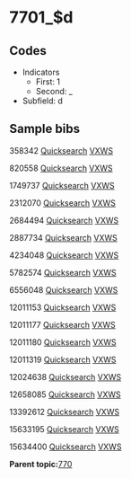 # 7701\_$d

## Codes

-   Indicators
    -   First: 1
    -   Second: \_
-   Subfield: d

## Sample bibs

358342 [Quicksearch](https://search.library.yale.edu/catalog/358342) [VXWS](http://prodorbis.library.yale.edu:7014/vxws/GetHoldingsService?bibId=358342)

820558 [Quicksearch](https://search.library.yale.edu/catalog/820558) [VXWS](http://prodorbis.library.yale.edu:7014/vxws/GetHoldingsService?bibId=820558)

1749737 [Quicksearch](https://search.library.yale.edu/catalog/1749737) [VXWS](http://prodorbis.library.yale.edu:7014/vxws/GetHoldingsService?bibId=1749737)

2312070 [Quicksearch](https://search.library.yale.edu/catalog/2312070) [VXWS](http://prodorbis.library.yale.edu:7014/vxws/GetHoldingsService?bibId=2312070)

2684494 [Quicksearch](https://search.library.yale.edu/catalog/2684494) [VXWS](http://prodorbis.library.yale.edu:7014/vxws/GetHoldingsService?bibId=2684494)

2887734 [Quicksearch](https://search.library.yale.edu/catalog/2887734) [VXWS](http://prodorbis.library.yale.edu:7014/vxws/GetHoldingsService?bibId=2887734)

4234048 [Quicksearch](https://search.library.yale.edu/catalog/4234048) [VXWS](http://prodorbis.library.yale.edu:7014/vxws/GetHoldingsService?bibId=4234048)

5782574 [Quicksearch](https://search.library.yale.edu/catalog/5782574) [VXWS](http://prodorbis.library.yale.edu:7014/vxws/GetHoldingsService?bibId=5782574)

6556048 [Quicksearch](https://search.library.yale.edu/catalog/6556048) [VXWS](http://prodorbis.library.yale.edu:7014/vxws/GetHoldingsService?bibId=6556048)

12011153 [Quicksearch](https://search.library.yale.edu/catalog/12011153) [VXWS](http://prodorbis.library.yale.edu:7014/vxws/GetHoldingsService?bibId=12011153)

12011177 [Quicksearch](https://search.library.yale.edu/catalog/12011177) [VXWS](http://prodorbis.library.yale.edu:7014/vxws/GetHoldingsService?bibId=12011177)

12011180 [Quicksearch](https://search.library.yale.edu/catalog/12011180) [VXWS](http://prodorbis.library.yale.edu:7014/vxws/GetHoldingsService?bibId=12011180)

12011319 [Quicksearch](https://search.library.yale.edu/catalog/12011319) [VXWS](http://prodorbis.library.yale.edu:7014/vxws/GetHoldingsService?bibId=12011319)

12024638 [Quicksearch](https://search.library.yale.edu/catalog/12024638) [VXWS](http://prodorbis.library.yale.edu:7014/vxws/GetHoldingsService?bibId=12024638)

12658085 [Quicksearch](https://search.library.yale.edu/catalog/12658085) [VXWS](http://prodorbis.library.yale.edu:7014/vxws/GetHoldingsService?bibId=12658085)

13392612 [Quicksearch](https://search.library.yale.edu/catalog/13392612) [VXWS](http://prodorbis.library.yale.edu:7014/vxws/GetHoldingsService?bibId=13392612)

15633195 [Quicksearch](https://search.library.yale.edu/catalog/15633195) [VXWS](http://prodorbis.library.yale.edu:7014/vxws/GetHoldingsService?bibId=15633195)

15634400 [Quicksearch](https://search.library.yale.edu/catalog/15634400) [VXWS](http://prodorbis.library.yale.edu:7014/vxws/GetHoldingsService?bibId=15634400)

**Parent topic:**[770](../../tags/770/770.md)

